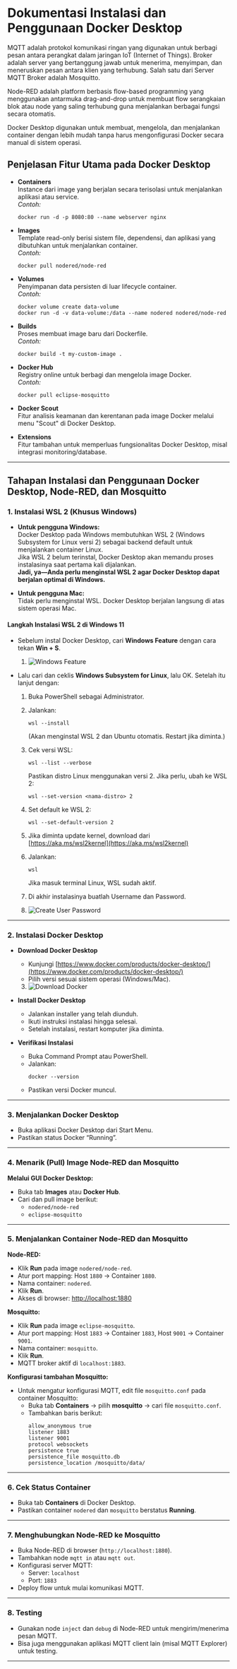 # Dokumentasi Instalasi dan Penggunaan Docker Desktop

MQTT adalah protokol komunikasi ringan yang digunakan untuk berbagi pesan antara perangkat dalam jaringan IoT (Internet of Things). Broker adalah server yang bertanggung jawab untuk menerima, menyimpan, dan meneruskan pesan antara klien yang terhubung. Salah satu dari Server MQTT Broker adalah Mosquitto.

Node-RED adalah platform berbasis flow-based programming yang menggunakan antarmuka drag-and-drop untuk membuat flow serangkaian blok atau node yang saling terhubung guna menjalankan berbagai fungsi secara otomatis.

Docker Desktop digunakan untuk membuat, mengelola, dan menjalankan container dengan lebih mudah tanpa harus mengonfigurasi Docker secara manual di sistem operasi.

## Penjelasan Fitur Utama pada Docker Desktop

- **Containers**  
  Instance dari image yang berjalan secara terisolasi untuk menjalankan aplikasi atau service.  
  *Contoh:*  
  ```
  docker run -d -p 8080:80 --name webserver nginx
  ```

- **Images**  
  Template read-only berisi sistem file, dependensi, dan aplikasi yang dibutuhkan untuk menjalankan container.  
  *Contoh:*  
  ```
  docker pull nodered/node-red
  ```

- **Volumes**  
  Penyimpanan data persisten di luar lifecycle container.  
  *Contoh:*  
  ```
  docker volume create data-volume
  docker run -d -v data-volume:/data --name nodered nodered/node-red
  ```

- **Builds**  
  Proses membuat image baru dari Dockerfile.  
  *Contoh:*  
  ```
  docker build -t my-custom-image .
  ```

- **Docker Hub**  
  Registry online untuk berbagi dan mengelola image Docker.  
  *Contoh:*  
  ```
  docker pull eclipse-mosquitto
  ```

- **Docker Scout**  
  Fitur analisis keamanan dan kerentanan pada image Docker melalui menu "Scout" di Docker Desktop.

- **Extensions**  
  Fitur tambahan untuk memperluas fungsionalitas Docker Desktop, misal integrasi monitoring/database.

---

## Tahapan Instalasi dan Penggunaan Docker Desktop, Node-RED, dan Mosquitto

### 1. Instalasi WSL 2 (Khusus Windows)

- **Untuk pengguna Windows:**  
  Docker Desktop pada Windows membutuhkan WSL 2 (Windows Subsystem for Linux versi 2) sebagai backend default untuk menjalankan container Linux.  
  Jika WSL 2 belum terinstal, Docker Desktop akan memandu proses instalasinya saat pertama kali dijalankan.  
  **Jadi, ya—Anda perlu menginstal WSL 2 agar Docker Desktop dapat berjalan optimal di Windows.**

- **Untuk pengguna Mac:**  
  Tidak perlu menginstal WSL. Docker Desktop berjalan langsung di atas sistem operasi Mac.

#### Langkah Instalasi WSL 2 di Windows 11

- Sebelum instal Docker Desktop, cari **Windows Feature** dengan cara tekan **Win + S**.

  1. ![Windows Feature](screenshoot/windows%20feature.jpg)

- Lalu cari dan ceklis **Windows Subsystem for Linux**, lalu OK. Setelah itu lanjut dengan:
  1. Buka PowerShell sebagai Administrator.
  2. Jalankan:
     ```
     wsl --install
     ```
     (Akan menginstal WSL 2 dan Ubuntu otomatis. Restart jika diminta.)
  3. Cek versi WSL:
     ```
     wsl --list --verbose
     ```
     Pastikan distro Linux menggunakan versi 2. Jika perlu, ubah ke WSL 2:
     ```
     wsl --set-version <nama-distro> 2
     ```
  4. Set default ke WSL 2:
     ```
     wsl --set-default-version 2
     ```
  5. Jika diminta update kernel, download dari [https://aka.ms/wsl2kernel](https://aka.ms/wsl2kernel)
  6. Jalankan:
     ```
     wsl
     ```
     Jika masuk terminal Linux, WSL sudah aktif.
  7. Di akhir instalasinya buatlah Username dan Password.

  2. ![Create User Password](screenshoot/create%20user%20psw.jpg)

---

### 2. Instalasi Docker Desktop

- **Download Docker Desktop**
  - Kunjungi [https://www.docker.com/products/docker-desktop/](https://www.docker.com/products/docker-desktop/)
  - Pilih versi sesuai sistem operasi (Windows/Mac).

  3. ![Download Docker](screenshoot/3.Download-Docker.png)

- **Install Docker Desktop**
  - Jalankan installer yang telah diunduh.
  - Ikuti instruksi instalasi hingga selesai.
  - Setelah instalasi, restart komputer jika diminta.

- **Verifikasi Instalasi**
  - Buka Command Prompt atau PowerShell.
  - Jalankan:
    ```
    docker --version
    ```
  - Pastikan versi Docker muncul.

---

### 3. Menjalankan Docker Desktop

- Buka aplikasi Docker Desktop dari Start Menu.
- Pastikan status Docker “Running”.

---

### 4. Menarik (Pull) Image Node-RED dan Mosquitto

**Melalui GUI Docker Desktop:**
- Buka tab **Images** atau **Docker Hub**.
- Cari dan pull image berikut:
  - `nodered/node-red`
  - `eclipse-mosquitto`

---

### 5. Menjalankan Container Node-RED dan Mosquitto

**Node-RED:**
- Klik **Run** pada image `nodered/node-red`.
- Atur port mapping: Host `1880` → Container `1880`.
- Nama container: `nodered`.
- Klik **Run**.
- Akses di browser: [http://localhost:1880](http://localhost:1880)

**Mosquitto:**
- Klik **Run** pada image `eclipse-mosquitto`.
- Atur port mapping: Host `1883` → Container `1883`, Host `9001` → Container `9001`.
- Nama container: `mosquitto`.
- Klik **Run**.
- MQTT broker aktif di `localhost:1883`.

**Konfigurasi tambahan Mosquitto:**
- Untuk mengatur konfigurasi MQTT, edit file `mosquitto.conf` pada container Mosquitto:
  - Buka tab **Containers** → pilih **mosquitto** → cari file `mosquitto.conf`.
  - Tambahkan baris berikut:
    ```
    allow_anonymous true
    listener 1883
    listener 9001
    protocol websockets
    persistence true
    persistence_file mosquitto.db
    persistence_location /mosquitto/data/
    ```

---

### 6. Cek Status Container

- Buka tab **Containers** di Docker Desktop.
- Pastikan container `nodered` dan `mosquitto` berstatus **Running**.

---

### 7. Menghubungkan Node-RED ke Mosquitto

- Buka Node-RED di browser (`http://localhost:1880`).
- Tambahkan node `mqtt in` atau `mqtt out`.
- Konfigurasi server MQTT:
  - Server: `localhost`
  - Port: `1883`
- Deploy flow untuk mulai komunikasi MQTT.

---

### 8. Testing

- Gunakan node `inject` dan `debug` di Node-RED untuk mengirim/menerima pesan MQTT.
- Bisa juga menggunakan aplikasi MQTT client lain (misal MQTT Explorer) untuk testing.

---

